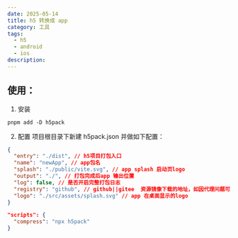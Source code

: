 ```yaml
---
date: 2025-05-14
title: h5 转换成 app
category: 工具
tags:
  - h5
  - android
  - ios
description:
---
```


## 使用：

1. 安装

```shell
pnpm add -D h5pack
```

2. 配置
   项目根目录下新建 h5pack.json 并做如下配置：

```json
{
  "entry": "./dist", // h5项目打包入口
  "name": "newApp", // app包名
  "splash": "./public/vite.svg", // app splash 启动页logo
  "output": "./", // 打包完成后app 输出位置
  "log": false, // 是否开启完整打包日志
  "registry": "github", // github||gitee  资源镜像下载的地址，如因代理问题可以配置为gitee
  "logo": "./src/assets/splash.svg" // app 在桌面显示的logo
}
```

```json
"scripts": {
  "compress": "npx h5pack"
}
```
